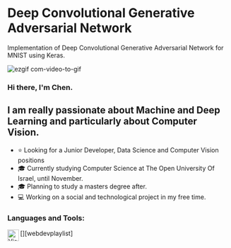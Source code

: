 # Deep Convolutional Generative Adversarial Network
Implementation of Deep Convolutional Generative Adversarial Network for MNIST using Keras.


![ezgif com-video-to-gif](https://user-images.githubusercontent.com/40145410/69415922-2a6a2200-0d1e-11ea-8492-4c3980e4b056.gif)


### Hi there, I'm Chen.


## I am really passionate about Machine and Deep Learning and particularly about Computer Vision.

-  ⭐ Looking for a Junior Developer, Data Science and Computer Vision positions
- 🎓  Currently studying Computer Science at The Open University Of Israel, until November.  
- 🎓  Planning to study a masters degree after.
- 💻  Working on a social and technological project in my free time.



### Languages and Tools:

[<img align="left" alt="Visual Studio Code" width="26px" src="https://i.pinimg.com/originals/8f/ad/12/8fad125b8f6082bdb7deb0aa593dfb49.jpg" />][webdevplaylist]


